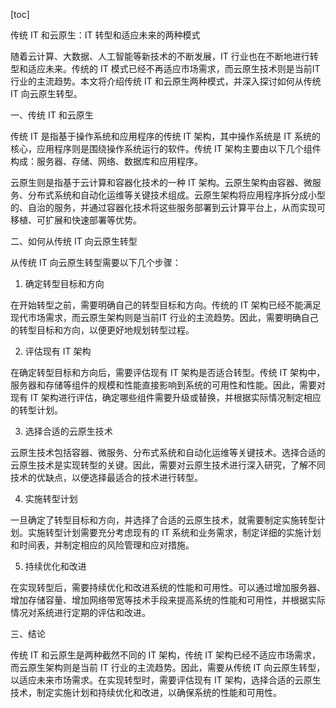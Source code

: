 
[toc]                    
                
                
传统 IT 和云原生：IT 转型和适应未来的两种模式

随着云计算、大数据、人工智能等新技术的不断发展，IT 行业也在不断地进行转型和适应未来。传统的 IT 模式已经不再适应市场需求，而云原生技术则是当前IT 行业的主流趋势。本文将介绍传统 IT 和云原生两种模式，并深入探讨如何从传统 IT 向云原生转型。

一、传统 IT 和云原生

传统 IT 是指基于操作系统和应用程序的传统 IT 架构，其中操作系统是 IT 系统的核心，应用程序则是围绕操作系统运行的软件。传统 IT 架构主要由以下几个组件构成：服务器、存储、网络、数据库和应用程序。

云原生则是指基于云计算和容器化技术的一种 IT 架构。云原生架构由容器、微服务、分布式系统和自动化运维等关键技术组成。云原生架构将应用程序拆分成小型的、自治的服务，并通过容器化技术将这些服务部署到云计算平台上，从而实现可移植、可扩展和快速部署等优势。

二、如何从传统 IT 向云原生转型

从传统 IT 向云原生转型需要以下几个步骤：

1. 确定转型目标和方向

在开始转型之前，需要明确自己的转型目标和方向。传统的 IT 架构已经不能满足现代市场需求，而云原生架构则是当前IT 行业的主流趋势。因此，需要明确自己的转型目标和方向，以便更好地规划转型过程。

2. 评估现有 IT 架构

在确定转型目标和方向后，需要评估现有 IT 架构是否适合转型。传统 IT 架构中，服务器和存储等组件的规模和性能直接影响到系统的可用性和性能。因此，需要对现有 IT 架构进行评估，确定哪些组件需要升级或替换，并根据实际情况制定相应的转型计划。

3. 选择合适的云原生技术

云原生技术包括容器、微服务、分布式系统和自动化运维等关键技术。选择合适的云原生技术是实现转型的关键。因此，需要对云原生技术进行深入研究，了解不同技术的优缺点，以便选择最适合的技术进行转型。

4. 实施转型计划

一旦确定了转型目标和方向，并选择了合适的云原生技术，就需要制定实施转型计划。实施转型计划需要充分考虑现有的 IT 系统和业务需求，制定详细的实施计划和时间表，并制定相应的风险管理和应对措施。

5. 持续优化和改进

在实现转型后，需要持续优化和改进系统的性能和可用性。可以通过增加服务器、增加存储容量、增加网络带宽等技术手段来提高系统的性能和可用性，并根据实际情况对系统进行定期的评估和改进。

三、结论

传统 IT 和云原生是两种截然不同的 IT 架构，传统 IT 架构已经不适应市场需求，而云原生架构则是当前 IT 行业的主流趋势。因此，需要从传统 IT 向云原生转型，以适应未来市场需求。在实现转型时，需要评估现有 IT 架构，选择合适的云原生技术，制定实施计划和持续优化和改进，以确保系统的性能和可用性。

